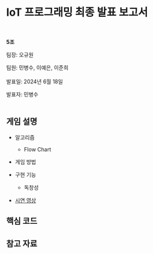 # IoT 프로그래밍 최종 발표 보고서
</br>

**5조**   

팀장: 오규원

팀원: 민병수, 이예은, 이준희   
</br>
발표일: 2024년 6월 18일

발표자: 민병수
</br>
</br>

## 게임 설명
+ 알고리즘  
  + Flow Chart
 
+ 게임 방법

+ 구현 기능
  + 독창성
 
+ [시연 영상](https://youtu.be/ZJcun-a4ZXE?si=bPZ5OPqYbS7Te_jF)

## 핵심 코드
 
## 참고 자료
